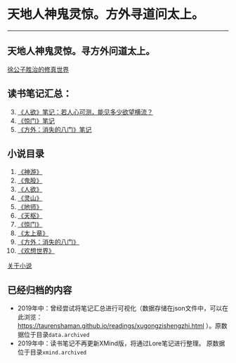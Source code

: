 # 天地人神鬼灵惊。方外寻道问太上。

---
## 天地人神鬼灵惊。寻方外问道太上。
[徐公子胜治的修真世界](http://www.chuci.info/view/world/046e142edf2749c4b08f2188bbfb9ab5)

## 读书笔记汇总：  
3. [《人欲》笔记：若人心可测，能见多少欲望横流？](https://lore.chuci.info/taurenshaman/topic/4eb3983ad053420487a77dd21221b64c)
7. [《惊门》笔记](https://lore.chuci.info/taurenshaman/topic/4d6b2cbc3bd04c4481ddd0d6b5d3a1e7)
9. [《方外：消失的八门》笔记](https://lore.chuci.info/taurenshaman/topic/3651eb2d1ab140b19c14653143fca0f3)

## 小说目录
1. [《神游》](https://book.qidian.com/info/65875)
2. [《鬼股》](https://book.qidian.com/info/66947)
3. [《人欲》](https://book.qidian.com/info/145374)
4. [《灵山》](https://book.qidian.com/info/1085393)
5. [《地师》](https://book.qidian.com/info/1505511)
6. [《天枢》](https://book.qidian.com/info/1981934)
7. [《惊门》](https://book.qidian.com/info/2418504)
8. [《太上章》](https://book.qidian.com/info/3180733)
9. [《方外：消失的八门》](http://guofeng.yuedu.163.com/source/b56c5b19afcd40028e2548462221cc81_4)
10. [《欢想世界》](https://book.qidian.com/info/1021456897)

[关于小说](https://github.com/taurenshaman/xugongzishengzhi)


## 已经归档的内容
* 2019年中：曾经尝试将笔记汇总进行可视化（数据存储在json文件中，可以在此浏览：https://taurenshaman.github.io/readings/xugongzishengzhi.html ）。原数据位于目录`data.archived`
* 2019年中：读书笔记不再更新XMind版，将通过Lore笔记进行整理。 原数据位于目录`xmind.archived`
